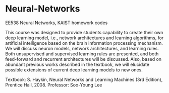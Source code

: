 # Neural-Networks
EE538 Neural Networks, KAIST homework codes

This course was designed to provide students capability to create their own deep learning model, 
i.e., network architectures and learning algorithms, for artificial intelligence based on the brain 
information processing mechanism. We will discuss neuron models, network architectures, and learning 
rules. Both unsupervised and supervised learning rules are presented, and both feed-forward and recurrent 
architectures will be discussed. Also, based on abundant previous works described in the textbook, we 
will elucidate possible extensions of current deep learning models to new ones.

Textbook: S. Haykin, Neural Networks and Learning Machines (3rd Edition), Prentice Hall, 2008. 
Professor: Soo-Young Lee 
